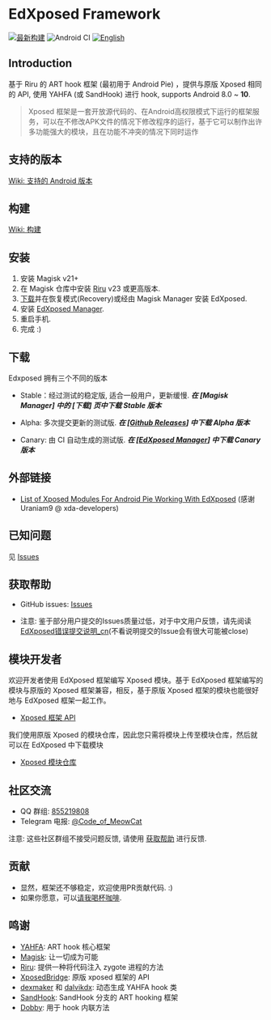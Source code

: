 # EdXposed Framework

[![最新构建](https://ci.appveyor.com/api/projects/status/qu3vj1d64nqia1b8/branch/master?svg=true)](https://ci.appveyor.com/project/ElderDrivers/edxposed/branch/master) ![Android CI](https://github.com/ElderDrivers/EdXposed/workflows/Android%20CI/badge.svg) [![English](art/README_EN.png)](README.md)

## Introduction 

基于 Riru 的 ART hook 框架 (最初用于 Android Pie) ，提供与原版 Xposed 相同的 API, 使用 YAHFA (或 SandHook) 进行 hook, supports Android 8.0 ~ **10**.

> Xposed 框架是一套开放源代码的、在Android高权限模式下运行的框架服务，可以在不修改APK文件的情况下修改程序的运行，基于它可以制作出许多功能强大的模块，且在功能不冲突的情况下同时运作

## 支持的版本

[Wiki: 支持的 Android 版本](https://github.com/ElderDrivers/EdXposed/wiki/%E5%8F%AF%E7%94%A8%E7%9A%84-Android-%E7%89%88%E6%9C%AC)

## 构建

[Wiki: 构建](https://github.com/ElderDrivers/EdXposed/wiki/%E6%9E%84%E5%BB%BA)

## 安装

1. 安装 Magisk v21+
2. 在 Magisk 仓库中安装 [Riru](https://github.com/RikkaApps/Riru/releases) v23 或更高版本.
3. [下载](#下载)并在恢复模式(Recovery)或经由 Magisk Manager 安装 EdXposed.
4. 安装 [EdXposed Manager](https://github.com/ElderDrivers/EdXposedManager).
4. 重启手机.
5. 完成 :)

## 下载

Edxposed 拥有三个不同的版本

- Stable：经过测试的稳定版, 适合一般用户，更新缓慢.
***在 [Magisk Manager] 中的 [下载] 页中下载 Stable 版本***

- Alpha: 多次提交更新的测试版.
***在 [[Github Releases](https://github.com/ElderDrivers/EdXposed/releases)] 中下载 Alpha 版本***

- Canary: 由 CI 自动生成的测试版.
***在 [[EdXposed Manager](https://github.com/ElderDrivers/EdXposedManager)] 中下载 Canary 版本***

## 外部链接

- [List of Xposed Modules For Android Pie Working With EdXposed](https://forum.xda-developers.com/xposed/list-xposed-modules-android-pie-ed-t3892768) (感谢 Uraniam9 @ xda-developers)

## 已知问题

见 [Issues](https://github.com/ElderDrivers/EdXposed/issues)

## 获取帮助

- GitHub issues: [Issues](https://github.com/ElderDrivers/EdXposed/issues/new/choose)

- 注意: 鉴于部分用户提交的Issues质量过低，对于中文用户反馈，请先阅读[EdXposed错误提交说明_cn](http://edxp.meowcat.org/assets/EdXposedIssuesReport_cn.txt)(不看说明提交的Issue会有很大可能被close)

## 模块开发者

欢迎开发者使用 EdXposed 框架编写 Xposed 模块。基于 EdXposed 框架编写的模块与原版的 Xposed 框架兼容，相反，基于原版 Xposed 框架的模块也能很好地与 EdXposed 框架一起工作。

- [Xposed 框架 API](https://api.xposed.info/)

我们使用原版 Xposed 的模块仓库，因此您只需将模块上传至模块仓库，然后就可以在 EdXposed 中下载模块

- [Xposed 模块仓库](https://repo.xposed.info/)

## 社区交流

- QQ 群组: [855219808](http://shang.qq.com/wpa/qunwpa?idkey=fae42a3dba9dc758caf63e971be2564e67bf7edd751a2ff1c750478b0ad1ca3f)
- Telegram 电报: [@Code_of_MeowCat](http://t.me/Code_of_MeowCat)

注意: 这些社区群组不接受问题反馈, 请使用 [获取帮助](#获取帮助) 进行反馈.

## 贡献

- 显然，框架还不够稳定，欢迎使用PR贡献代码. :)
- 如果你愿意，可以[请我喝杯咖啡](https://www.paypal.me/givin2u).

## 鸣谢

- [YAHFA](https://github.com/rk700/YAHFA): ART hook 核心框架
- [Magisk](https://github.com/topjohnwu/Magisk/): 让一切成为可能
- [Riru](https://github.com/RikkaApps/Riru): 提供一种将代码注入 zygote 进程的方法
- [XposedBridge](https://github.com/rovo89/XposedBridge): 原版 xposed 框架的 API
- [dexmaker](https://github.com/linkedin/dexmaker) 和 [dalvikdx](https://github.com/JakeWharton/dalvik-dx): 动态生成 YAHFA hook 类
- [SandHook](https://github.com/ganyao114/SandHook/): SandHook 分支的 ART hooking 框架
- [Dobby](https://github.com/jmpews/Dobby): 用于 hook 内联方法

